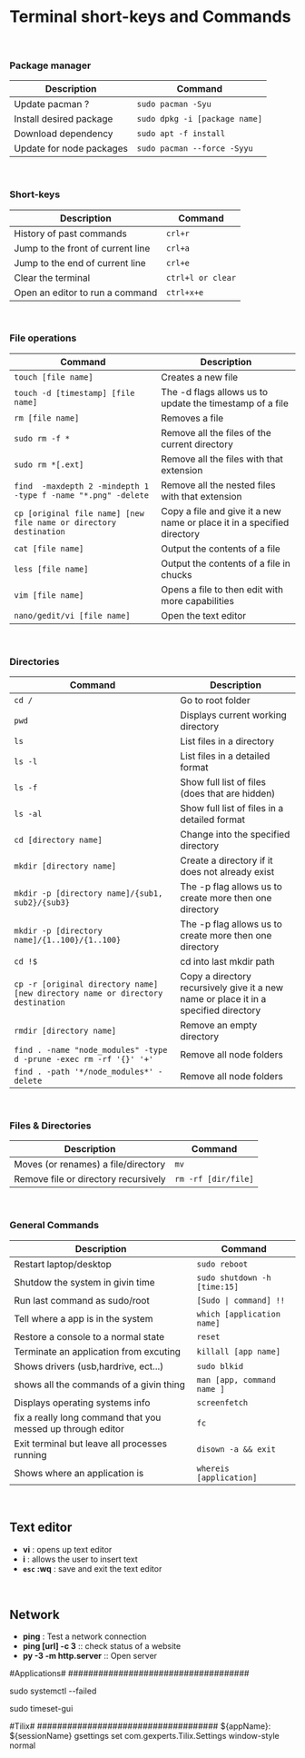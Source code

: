 # Terminal short-keys and Commands


&nbsp; 


### Package manager

| Description                | Command                             |
| -------------------------- | ----------------------------------- |
| Update pacman ?            | `sudo pacman -Syu`                  | 
| Install desired package    | `sudo dpkg -i [package name]`       | 
| Download dependency        | `sudo apt -f install`               | 
| Update for node packages   | `sudo pacman --force -Syyu`         | 


&nbsp; 


### Short-keys

| Description       | Command                           |
| ----------------- | --------------------------------- |
| History of past commands          | `crl+r`           | 
| Jump to the front of current line | `crl+a`           | 
| Jump to the end of current line   | `crl+e`           | 
| Clear the terminal                | `ctrl+l or clear` | 
| Open an editor to run a command   | `ctrl+x+e`        | 
 

&nbsp; 


### File operations

| Command                                                            | Description                                                             |
| ------------------------------------------------------------------ | ----------------------------------------------------------------------- |
| `touch [file name]`                                                | Creates a new file                                                      |
| `touch -d [timestamp] [file name]`                                 | The -d flags allows us to update the timestamp of a file                |
| `rm [file name]`                                                   | Removes a file                                                          |
| `sudo rm -f *`                                                     | Remove all the files of the current directory                           |
| `sudo rm *[.ext]`                                                  | Remove all the files with that extension                                |
| `find  -maxdepth 2 -mindepth 1 -type f -name "*.png" -delete`      | Remove all the nested files with that extension                         |
| `cp [original file name] [new file name or directory destination ` | Copy a file and give it a new name or place it in a specified directory |
| `cat [file name]`                                                  | Output the contents of a file                                           |
| `less [file name]`                                                 | Output the contents of a file in chucks                                 |
| `vim [file name]`                                                  | Opens a file to then edit with more capabilities                        |
| `nano/gedit/vi [file name]`                                        | Open the text editor                                                    |


&nbsp;


### Directories


| Command                                                                         | Description                                                                          |
| ------------------------------------------------------------------------------- | ------------------------------------------------------------------------------------ |
| `cd /`                                                                          | Go to root folder                                                                    |
| `pwd`                                                                           | Displays  current working directory                                                  |
| `ls`                                                                            | List files in a directory                                                            |
| `ls -l`                                                                         | List files in a detailed format                                                      |
| `ls -f`                                                                         | Show full list of files (does that are hidden)                                       |
| `ls -al`                                                                        | Show full list of files in a detailed format                                         |
| `cd [directory name]`                                                           | Change into the specified directory                                                  |
| `mkdir [directory name]`                                                        | Create a directory if it does not already exist                                      |
| `mkdir -p [directory name]/{sub1, sub2}/{sub3}`                                 | The -p flag allows us to create more then one directory                              |
| `mkdir -p [directory name]/{1..100}/{1..100}`                                   | The -p flag allows us to create more then one directory                              |
| `cd !$`                                                                         | cd into last mkdir path                                                              |
| `cp -r [original directory name] [new directory name or directory destination ` | Copy a directory recursively give it a new name or place it in a specified directory |
| `rmdir [directory name]`                                                        | Remove an empty directory                                                            |
| `find . -name "node_modules" -type d -prune -exec rm -rf '{}' '+'`              | Remove all node folders                                                              | 
| `find . -path '*/node_modules*' -delete`                                        | Remove all node folders                                                              | 


&nbsp;


### Files & Directories

| Description                | Command                             |
| -------------------------- | ----------------------------------- |
| Moves (or renames) a file/directory  | `mv`                      | 
| Remove file or directory recursively | `rm -rf [dir/file]`       |


&nbsp;


### General Commands
| Description                | Command                                     |
| -------------------------- | ------------------------------------------- |
| Restart laptop/desktop              | `sudo reboot`                      | 
| Shutdow the system in givin time    | `sudo shutdown -h [time:15]`       | 
| Run last command as sudo/root       | `[Sudo \| command] !!`             | 
| Tell where a app is in the system   | `which [application name]`         | 
| Restore a console to a normal state | `reset`                            | 
| Terminate an application from excuting | `killall [app name]`            |
| Shows drivers (usb,hardrive, ect...) | `sudo blkid`                      |
| shows all the commands of a givin thing | `man [app, command name ]`     |
| Displays operating systems info     | `screenfetch`                      |
| fix a really long command that you messed up through editor | `fc`       |
| Exit terminal but leave all processes running | `disown -a && exit`      |
| Shows where an application is       | `whereis [application]`            |


&nbsp; 


## Text editor

- **vi** : opens up text editor
- **i** : allows the user to insert text
- **`esc` :wq** : save and exit the text editor


&nbsp;


## Network

- **ping** : Test a network connection
- **ping [url] -c 3** :: check status of a website
- **py -3 -m http.server** :: Open server




#Applications#
####################################

sudo systemctl --failed

sudo timeset-gui


#Tilix#
####################################
${appName}: ${sessionName}
gsettings set com.gexperts.Tilix.Settings window-style normal
